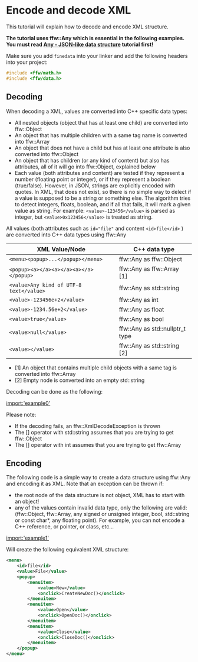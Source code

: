 # Encode and decode XML

This tutorial will explain how to decode and encode XML structure.

**The tutorial uses ffw::Any which is essential in the following examples. You must read [Any - JSON-like data structure](math-var.html) tutorial first!** 

Make sure you add `finedata` into your linker and add the following headers into your project:

```cpp
#include <ffw/math.h>
#include <ffw/data.h>
```

## Decoding

When decoding a XML, values are converted into C++ specific data types:

* All nested objects (object that has at least one child) are converted into ffw::Object
* An object that has multiple children with a same tag name is converted into ffw::Array
* An object that does not have a child but has at least one attribute is also converted into ffw::Object
* An object that has children (or any kind of content) but also has attributes, all of it will go into ffw::Object, explained below
* Each value (both attributes and content) are tested if they represent a number (floating point or integer), or if they represent a boolean (true/false). However, in JSON, strings are explicitly encoded with quotes. In XML, that does not exist, so there is no simple way to delect if a value is supposed to be a string or something else. The algorithm tries to detect integers, floats, boolean, and if all that fails, it will mark a given value as string. For example: `<value>-123456</value>` is parsed as integer, but `<value>0x123456</value>` is treated as string.

All values (both attributes such as `id="file"` and content `<id>file</id>` ) are converted into C++ data types using ffw::Any

| XML Value/Node                        | C++ data type              |
| ------------------------------------- | -------------------------- |
| `<menu><popup>...</popup></menu>`       | ffw::Any as ffw::Object    |
| `<popup><a></a><a></a><a></a></popup>`  | ffw::Any as ffw::Array [1]   |
| `<value>Any kind of UTF-8 text</value>` | ffw::Any as std::string    |
| `<value>-123456e+2</value>`             | ffw::Any as int            |
| `<value>-1234.56e+2</value>`            | ffw::Any as float          |
| `<value>true</value>`                   | ffw::Any as bool           |
| `<value>null</value>`                   | ffw::Any as std::nullptr_t type |
| `<value></value>`                       | ffw::Any as std::string [2] |

* [1] An object that contains multiple child objects with a same tag is converted into ffw::Array
* [2] Empty node is converted into an empty std::string

Decoding can be done as the following:

[import:'example0'](../../examples/data/xml_simple.cpp)

Please note:

* If the decoding fails, an ffw::XmlDecodeException is thrown
* The [] operator with std::string assumes that you are trying to get ffw::Object
* The [] operator with int assumes that you are trying to get ffw::Array

## Encoding

The following code is a simple way to create a data structure using ffw::Any and encoding it as XML. Note that an exception can be thrown if:

* the root node of the data structure is not object, XML has to start with an object!
* any of the values contain invalid data type, only the following are valid: (ffw::Object, ffw::Array, any signed or unsigned integer, bool, std::string or const char*, any floating point). For example, you can not encode a C++ reference, or pointer, or class, etc...

[import:'example1'](../../examples/data/xml_simple.cpp)

Will create the following equivalent XML structure:

```xml
<menu>
    <id>file</id>
    <value>File</value>
    <popup>
        <menuitem>
            <value>New</value>
            <onclick>CreateNewDoc()</onclick>
        </menuitem>
        <menuitem>
            <value>Open</value>
            <onclick>OpenDoc()</onclick>
        </menuitem>
        <menuitem>
            <value>Close</value>
            <onclick>CloseDoc()</onclick>
        </menuitem>
    </popup>
</menu>
```

